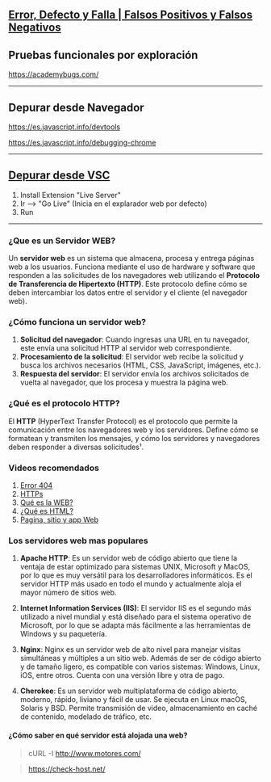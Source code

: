 ## [ Error, Defecto y Falla | Falsos Positivos y Falsos Negativos](https://www.youtube.com/watch?v=COEdDGrb-hI)

## Pruebas funcionales por exploración 
https://academybugs.com/
____

## Depurar desde Navegador

https://es.javascript.info/devtools

https://es.javascript.info/debugging-chrome
_____
##  [Depurar desde VSC](https://www.youtube.com/watch?v=CRXMli2ZkS8)

1. Install Extension "Live Server"
2. Ir --> "Go Live"  (Inicia en el explarador web por defecto) 
3. Run
____ 

### ¿Que es un Servidor WEB?

Un **servidor web** es un sistema que almacena, procesa y entrega páginas web a los usuarios. Funciona mediante el uso de hardware y software que responden a las solicitudes de los navegadores web utilizando el **Protocolo de Transferencia de Hipertexto (HTTP)**. Este protocolo define cómo se deben intercambiar los datos entre el servidor y el cliente (el navegador web).

### ¿Cómo funciona un servidor web?

1. **Solicitud del navegador**: Cuando ingresas una URL en tu navegador, este envía una solicitud HTTP al servidor web correspondiente.
2. **Procesamiento de la solicitud**: El servidor web recibe la solicitud y busca los archivos necesarios (HTML, CSS, JavaScript, imágenes, etc.).
3. **Respuesta del servidor**: El servidor envía los archivos solicitados de vuelta al navegador, que los procesa y muestra la página web.

### ¿Qué es el protocolo HTTP?

El **HTTP** (HyperText Transfer Protocol) es el protocolo que permite la comunicación entre los navegadores web y los servidores. Define cómo se formatean y transmiten los mensajes, y cómo los servidores y navegadores deben responder a diversas solicitudes¹.

### Videos recomendados

1. [Error 404](https://www.youtube.com/watch?v=6jKkd3buI0o)
2. [HTTPs](https://www.youtube.com/watch?v=60606AHuq8c)
3. [Qué es la WEB?](https://www.youtube.com/watch?v=kXhXgcVpAU8)
4. [¿Qué es HTML?](https://youtu.be/tPzq8IufGxE?si=zfcltlgAmOBp5SRB) 
5. [Pagina, sitio y app Web](https://www.youtube.com/watch?v=BUyaHveV9rY)


### Los servidores web mas populares

1. **Apache HTTP**: Es un servidor web de código abierto que tiene la ventaja de estar optimizado para sistemas UNIX, Microsoft y MacOS, por lo que es muy versátil para los desarrolladores informáticos. Es el servidor HTTP más usado en todo el mundo y actualmente aloja el mayor número de sitios web.

2. **Internet Information Services (IIS)**: El servidor IIS es el segundo más utilizado a nivel mundial y está diseñado para el sistema operativo de Microsoft, por lo que se adapta más fácilmente a las herramientas de Windows y su paquetería.
   
3. **Nginx**: Nginx es un servidor web de alto nivel para manejar visitas simultáneas y múltiples a un sitio web. Además de ser de código abierto y de tamaño ligero, es compatible con varios sistemas: Windows, Linux, iOS, entre otros. Cuenta con una versión libre y otra de pago. 

4. **Cherokee**: Es un servidor web multiplataforma de código abierto, moderno, rápido, liviano y fácil de usar. Se ejecuta en Linux macOS, Solaris y BSD. Permite transmisión de video, almacenamiento en caché de contenido, modelado de tráfico, etc.

#### ¿Cómo saber en qué servidor está alojada una web?

> cURL -I http://www.motores.com/

> https://check-host.net/






